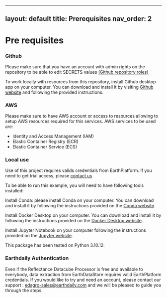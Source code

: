 
---
layout: default
title: Prerequisites
nav_order: 2
---

# Pre requisites 

### Github 
Please make sure that you have an account with admin rights on the repository to be able to edit SECRETS values [(Github repository roles)](https://docs.github.com/en/organizations/managing-user-access-to-your-organizations-repositories/managing-repository-roles/repository-roles-for-an-organization)

To work locally with resources from this repository, install Github desktop app on  your computer. You can download and install it by visiting [Github website](https://desktop.github.com/here) and following the provided instructions.


### AWS

Please make sure to have AWS account or access to resources allowing to setup AWS resources required for this services. AWS services to be used are:
 - Identity and Access Management (IAM)
 - Elastic Container Registry (ECR)
 - Elastic Container Service (ECS)


### Local use

Use of this project requires valids credentials from EarthPlatform. If you need to get trial access, please [contact us](edagro-sales@earthdaily.com)

To be able to run this example, you will need to have following tools installed:

Install Conda: please install Conda on your computer. You can download and install it by following the instructions provided on the [Conda website](https://conda.io/projects/conda/en/latest/user-guide/install/index.html).

Install Docker Desktop on your computer. You can download and install it by following the instructions provided on the [Docker Desktop website](https://docs.docker.com/desktop/).

Install Jupyter Notebook on your computer following the instructions provided on the  [Jupyter website](https://jupyter.org/install).

This package has been tested on Python 3.10.12.

### Earthdaily Authentication

 Even if the Reflectance Datacube Processor is free and available to everybody, data extraction from EarthDataStore requires valid EarthPlatform credentials.
If you would like to try and need an account, please contact our support : edagro-sales@earthdaily.com and we will be pleased to guide you through the steps.


